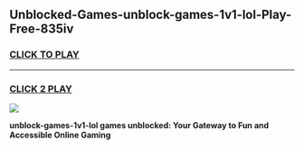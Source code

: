 
## Unblocked-Games-unblock-games-1v1-lol-Play-Free-835iv
<h3>
<a href="https://premium76.site?title=unblock-games-1v1-lol&ref=10A">CLICK TO PLAY</a></h3>
<hr>

<h3>
<a href="https://premium76.site?title=unblock-games-1v1-lol&ref=10A">CLICK 2 PLAY</a>
  
</h3>

<a href="https://premium76.site?title=unblock-games-1v1-lol&ref=10A"><img src="https://clearcache.store/games.png"></a>


**unblock-games-1v1-lol games unblocked: Your Gateway to Fun and Accessible Online Gaming**
